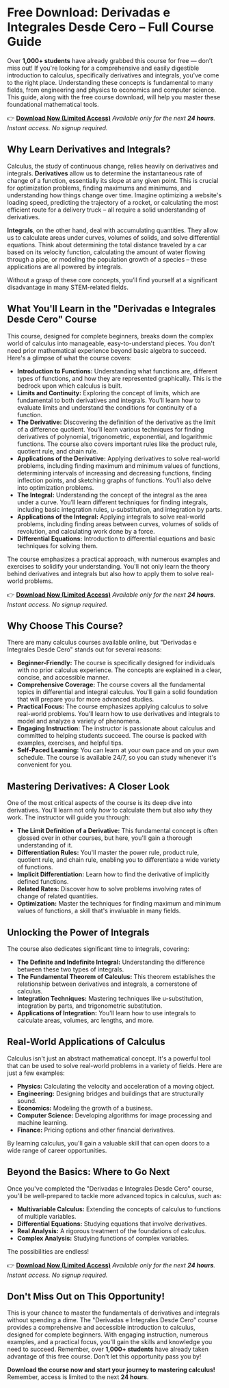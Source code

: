# Free Download: Derivadas e Integrales Desde Cero – Full Course Guide

Over **1,000+ students** have already grabbed this course for free — don’t miss out! If you're looking for a comprehensive and easily digestible introduction to calculus, specifically derivatives and integrals, you've come to the right place. Understanding these concepts is fundamental to many fields, from engineering and physics to economics and computer science. This guide, along with the free course download, will help you master these foundational mathematical tools.

👉 **[Download Now (Limited Access)](https://udemywork.com/derivadas-e-integrales-desde-cero)**
_Available only for the next **24 hours**. Instant access. No signup required._

## Why Learn Derivatives and Integrals?

Calculus, the study of continuous change, relies heavily on derivatives and integrals. **Derivatives** allow us to determine the instantaneous rate of change of a function, essentially its slope at any given point. This is crucial for optimization problems, finding maximums and minimums, and understanding how things change over time. Imagine optimizing a website's loading speed, predicting the trajectory of a rocket, or calculating the most efficient route for a delivery truck – all require a solid understanding of derivatives.

**Integrals**, on the other hand, deal with accumulating quantities. They allow us to calculate areas under curves, volumes of solids, and solve differential equations. Think about determining the total distance traveled by a car based on its velocity function, calculating the amount of water flowing through a pipe, or modeling the population growth of a species – these applications are all powered by integrals.

Without a grasp of these core concepts, you’ll find yourself at a significant disadvantage in many STEM-related fields.

## What You'll Learn in the "Derivadas e Integrales Desde Cero" Course

This course, designed for complete beginners, breaks down the complex world of calculus into manageable, easy-to-understand pieces. You don't need prior mathematical experience beyond basic algebra to succeed. Here's a glimpse of what the course covers:

*   **Introduction to Functions:** Understanding what functions are, different types of functions, and how they are represented graphically. This is the bedrock upon which calculus is built.
*   **Limits and Continuity:** Exploring the concept of limits, which are fundamental to both derivatives and integrals. You'll learn how to evaluate limits and understand the conditions for continuity of a function.
*   **The Derivative:** Discovering the definition of the derivative as the limit of a difference quotient. You’ll learn various techniques for finding derivatives of polynomial, trigonometric, exponential, and logarithmic functions. The course also covers important rules like the product rule, quotient rule, and chain rule.
*   **Applications of the Derivative:** Applying derivatives to solve real-world problems, including finding maximum and minimum values of functions, determining intervals of increasing and decreasing functions, finding inflection points, and sketching graphs of functions. You’ll also delve into optimization problems.
*   **The Integral:** Understanding the concept of the integral as the area under a curve. You’ll learn different techniques for finding integrals, including basic integration rules, u-substitution, and integration by parts.
*   **Applications of the Integral:** Applying integrals to solve real-world problems, including finding areas between curves, volumes of solids of revolution, and calculating work done by a force.
*   **Differential Equations:** Introduction to differential equations and basic techniques for solving them.

The course emphasizes a practical approach, with numerous examples and exercises to solidify your understanding. You'll not only learn the theory behind derivatives and integrals but also how to apply them to solve real-world problems.

👉 **[Download Now (Limited Access)](https://udemywork.com/derivadas-e-integrales-desde-cero)**
_Available only for the next **24 hours**. Instant access. No signup required._

## Why Choose This Course?

There are many calculus courses available online, but "Derivadas e Integrales Desde Cero" stands out for several reasons:

*   **Beginner-Friendly:** The course is specifically designed for individuals with no prior calculus experience. The concepts are explained in a clear, concise, and accessible manner.
*   **Comprehensive Coverage:** The course covers all the fundamental topics in differential and integral calculus. You'll gain a solid foundation that will prepare you for more advanced studies.
*   **Practical Focus:** The course emphasizes applying calculus to solve real-world problems. You'll learn how to use derivatives and integrals to model and analyze a variety of phenomena.
*   **Engaging Instruction:** The instructor is passionate about calculus and committed to helping students succeed. The course is packed with examples, exercises, and helpful tips.
*   **Self-Paced Learning:** You can learn at your own pace and on your own schedule. The course is available 24/7, so you can study whenever it's convenient for you.

## Mastering Derivatives: A Closer Look

One of the most critical aspects of the course is its deep dive into derivatives. You’ll learn not only *how* to calculate them but also *why* they work. The instructor will guide you through:

*   **The Limit Definition of a Derivative:** This fundamental concept is often glossed over in other courses, but here, you'll gain a thorough understanding of it.
*   **Differentiation Rules:** You'll master the power rule, product rule, quotient rule, and chain rule, enabling you to differentiate a wide variety of functions.
*   **Implicit Differentiation:** Learn how to find the derivative of implicitly defined functions.
*   **Related Rates:** Discover how to solve problems involving rates of change of related quantities.
*   **Optimization:** Master the techniques for finding maximum and minimum values of functions, a skill that's invaluable in many fields.

## Unlocking the Power of Integrals

The course also dedicates significant time to integrals, covering:

*   **The Definite and Indefinite Integral:** Understanding the difference between these two types of integrals.
*   **The Fundamental Theorem of Calculus:** This theorem establishes the relationship between derivatives and integrals, a cornerstone of calculus.
*   **Integration Techniques:** Mastering techniques like u-substitution, integration by parts, and trigonometric substitution.
*   **Applications of Integration:** You'll learn how to use integrals to calculate areas, volumes, arc lengths, and more.

## Real-World Applications of Calculus

Calculus isn't just an abstract mathematical concept. It's a powerful tool that can be used to solve real-world problems in a variety of fields. Here are just a few examples:

*   **Physics:** Calculating the velocity and acceleration of a moving object.
*   **Engineering:** Designing bridges and buildings that are structurally sound.
*   **Economics:** Modeling the growth of a business.
*   **Computer Science:** Developing algorithms for image processing and machine learning.
*   **Finance:** Pricing options and other financial derivatives.

By learning calculus, you'll gain a valuable skill that can open doors to a wide range of career opportunities.

## Beyond the Basics: Where to Go Next

Once you've completed the "Derivadas e Integrales Desde Cero" course, you'll be well-prepared to tackle more advanced topics in calculus, such as:

*   **Multivariable Calculus:** Extending the concepts of calculus to functions of multiple variables.
*   **Differential Equations:** Studying equations that involve derivatives.
*   **Real Analysis:** A rigorous treatment of the foundations of calculus.
*   **Complex Analysis:** Studying functions of complex variables.

The possibilities are endless!

👉 **[Download Now (Limited Access)](https://udemywork.com/derivadas-e-integrales-desde-cero)**
_Available only for the next **24 hours**. Instant access. No signup required._

## Don't Miss Out on This Opportunity!

This is your chance to master the fundamentals of derivatives and integrals without spending a dime. The "Derivadas e Integrales Desde Cero" course provides a comprehensive and accessible introduction to calculus, designed for complete beginners. With engaging instruction, numerous examples, and a practical focus, you'll gain the skills and knowledge you need to succeed. Remember, over **1,000+ students** have already taken advantage of this free course. Don't let this opportunity pass you by!

**Download the course now and start your journey to mastering calculus!** Remember, access is limited to the next **24 hours**.
